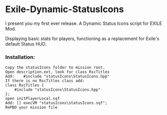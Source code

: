 # Exile-Dynamic-StatusIcons

I present you my first ever release.
A Dynamic Status Icons script for EXILE Mod.

Displaying basic stats for players, functioning as a replacement for Exile's default Status HUD.

### Installation:

    Copy the statusIcons folder to mission root.
    Open description.ext, look for class RscTitles
    Add:    #include "statusIcons\StatusIcons.hpp"
    If there is no RscTitles class add:
    class RscTitles {
	    #include "statusIcons\StatusIcons.hpp"
    };
    open initPlayerLocal.sqf
    Add: [] execVM "statusIcons\statusIcons.sqf";
    RePBO your mission file



